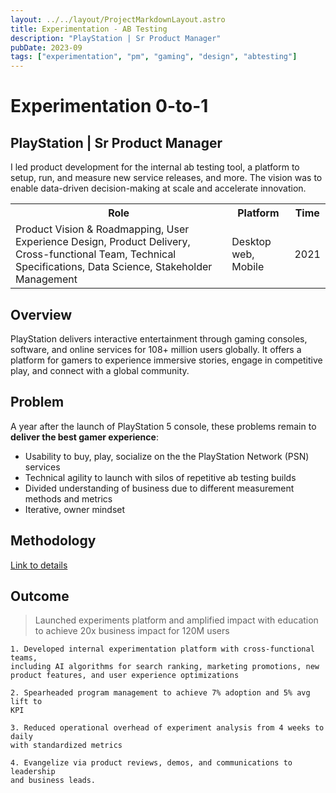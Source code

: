 ```yaml
---
layout: ../../layout/ProjectMarkdownLayout.astro
title: Experimentation - AB Testing
description: "PlayStation | Sr Product Manager"
pubDate: 2023-09
tags: ["experimentation", "pm", "gaming", "design", "abtesting"]
---
```


# Experimentation 0-to-1

## PlayStation | Sr Product Manager

I led product development for the internal ab testing tool, a platform to setup, run, and measure new service releases, and more. The vision was to enable data-driven decision-making at scale and accelerate innovation.

<table>
<tr>
    <th>Role</th>
    <th>Platform</th>
    <th>Time</th>
</tr>
<tr>
    <td>Product Vision & Roadmapping, User Experience Design, Product Delivery, Cross-functional Team, Technical Specifications, Data Science, Stakeholder Management</td>
    <td>Desktop web, Mobile</td>
    <td>2021</td>
</tr>
</table>

## Overview

PlayStation delivers interactive entertainment through gaming consoles, software, and online services for 108+ million users globally. It offers a platform for gamers to experience immersive stories, engage in competitive play, and connect with a global community.

## Problem

A year after the launch of PlayStation 5 console, these problems remain to **deliver the best gamer experience**:

- Usability to buy, play, socialize on the the PlayStation Network (PSN) services
- Technical agility to launch with silos of repetitive ab testing builds
- Divided understanding of business due to different measurement methods and metrics
- Iterative, owner mindset

## Methodology

<!-- ### Homepage

![Homepage](/images/ABTesting_Homepage.webp)

### Create an Experiment

![Create](/images/ABTesting_Create.webp)

### View an Experiment Outcome

![Dashboard](/images/ABTesting_Dashboard.webp) -->

[Link to details](https://drive.google.com/file/d/1PN2Fd9BGq0HbcKFfrPdsMsoID3RW8K2Y/view?usp=drive_link)

## Outcome

> Launched experiments platform and amplified impact with education to achieve 20x business impact for 120M users

```
1. Developed internal experimentation platform with cross-functional teams,
including AI algorithms for search ranking, marketing promotions, new
product features, and user experience optimizations

2. Spearheaded program management to achieve 7% adoption and 5% avg lift to
KPI

3. Reduced operational overhead of experiment analysis from 4 weeks to daily
with standardized metrics

4. Evangelize via product reviews, demos, and communications to leadership
and business leads.
```
